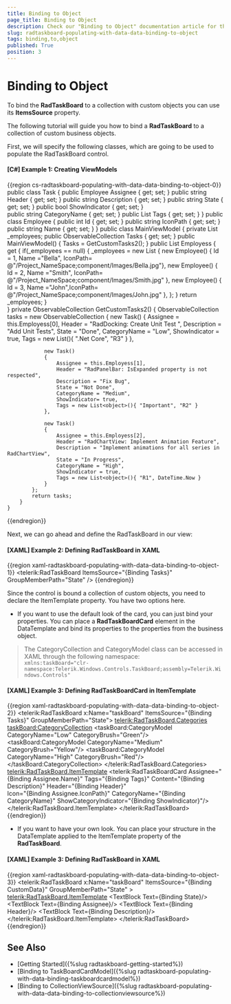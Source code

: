 ```yaml
---
title: Binding to Object
page_title: Binding to Object
description: Check our "Binding to Object" documentation article for the RadTaskBoard WPF control.
slug: radtaskboard-populating-with-data-data-binding-to-object
tags: binding,to,object
published: True
position: 3
---
```


# Binding to Object

To bind the __RadTaskBoard__ to a collection with custom objects you can use its __ItemsSource__ property. 

The following tutorial will guide you how to bind a __RadTaskBoard__ to a collection of custom business objects.

First, we will specify the following classes, which are going to be used to populate the RadTaskBoard control.

#### __[C#] Example 1: Creating ViewModels__
{{region cs-radtaskboard-populating-with-data-data-binding-to-object-0}}
    public class Task
    {
        public Employee Assignee { get; set; }
        public string Header { get; set; }
        public string Description { get; set; }
        public string State { get; set; }
        public bool ShowIndicator { get; set; }    
        public string CategoryName { get; set; }
        public List<object> Tags { get; set; }
    }
    public class Employee
    {
        public int Id { get; set; }
        public string IconPath { get; set; }
        public string Name { get; set; }
    }
	public class MainViewModel 
    {
        private List<Employee> _employees;
        public ObservableCollection<Task> Tasks { get; set; }
        public MainViewModel()
        {
            Tasks = GetCustomTasks2();
        }
        public List<Employee> Employess
        {
            get {
                if(_employees == null)
                {
                    _employees = new List<Employee>
                    {
                        new Employee() { Id = 1, Name ="Bella", IconPath= @"/Project_NameSpace;component/Images/Bella.jpg"},
                        new Employee() { Id = 2, Name ="Smith", IconPath= @"/Project_NameSpace;component/Images/Smith.jpg" },
                        new Employee() { Id = 3, Name ="John",IconPath= @"/Project_NameSpace;component/Images/John.jpg" },
                    };
                }
                return _employees;
            }            
        }
        private ObservableCollection<Task> GetCustomTasks2()
        {
            ObservableCollection<Task> tasks = new ObservableCollection<Task>
            {
                new Task()
                {
                    Assignee = this.Employess[0],
                    Header = "RadDocking: Create Unit Test ",
                    Description = "Add Unit Tests",
                    State = "Done",
                    CategoryName = "Low",
                    ShowIndicator = true,
                    Tags = new List<object>(){ ".Net Core", "R3" }
                },

                new Task()
                {
                    Assignee = this.Employess[1],
                    Header = "RadPanelBar: IsExpanded property is not respected",
                    Description = "Fix Bug",
                    State = "Not Done",
                    CategoryName = "Medium",
                    ShowIndicator= true,
                    Tags = new List<object>(){ "Important", "R2" }
                },

                new Task()
                {
                    Assignee = this.Employess[2],
                    Header = "RadChartView: Implement Animation Feature",
                    Description = "Implement animations for all series in RadChartView",
                    State = "In Progress",
                    CategoryName = "High",
                    ShowIndicator = true,
                    Tags = new List<object>(){ "R1", DateTime.Now }
                }
            };
            return tasks;
        }
    }
{{endregion}}

Next, we can go ahead and define the RadTaskBoard in our view:

#### __[XAML] Example 2: Defining RadTaskBoard in XAML__
{{region xaml-radtaskboard-populating-with-data-data-binding-to-object-1}}
    <telerik:RadTaskBoard ItemsSource="{Binding Tasks}" GroupMemberPath="State" />
{{endregion}}

Since the control is bound a collection of custom objects, you need to declare the ItemTemplate property. You have two options here. 

* If you want to use the default look of the card, you can just bind your properties. You can place a __RadTaskBoardCard__ element in the DataTemplate and bind its properties to the properties from the business object.

>The CategoryCollection and CategoryModel class can be accessed in XAML through the following namespace:  
>`xmlns:taskBoard="clr-namespace:Telerik.Windows.Controls.TaskBoard;assembly=Telerik.Windows.Controls"`

#### __[XAML] Example 3: Defining RadTaskBoardCard in ItemTemplate__
{{region xaml-radtaskboard-populating-with-data-data-binding-to-object-2}}
    <telerik:RadTaskBoard x:Name="taskBoard" ItemsSource="{Binding Tasks}" GroupMemberPath="State">
		<telerik:RadTaskBoard.Categories>
			<taskBoard:CategoryCollection>
				<taskBoard:CategoryModel CategoryName="Low" CategoryBrush="Green"/>
				<taskBoard:CategoryModel CategoryName="Medium" CategoryBrush="Yellow"/>
				<taskBoard:CategoryModel CategoryName="High" CategoryBrush="Red"/>
			</taskBoard:CategoryCollection>
		</telerik:RadTaskBoard.Categories>
		<telerik:RadTaskBoard.ItemTemplate>
			<DataTemplate>
				<telerik:RadTaskBoardCard Assignee="{Binding Assignee.Name}" 
										Tags="{Binding Tags}" 
										Content="{Binding Description}"
										Header="{Binding Header}"  
										Icon="{Binding Assignee.IconPath}"
										CategoryName="{Binding CategoryName}"
										ShowCategoryIndicator="{Binding ShowIndicator}"/>
			</DataTemplate>
		</telerik:RadTaskBoard.ItemTemplate>
	</telerik:RadTaskBoard>
{{endregion}}

* If you want to have your own look. You can place your structure in the DataTemplate applied to the ItemTemplate property of the __RadTaskBoard__.

#### __[XAML] Example 3: Defining RadTaskBoard in XAML__
{{region xaml-radtaskboard-populating-with-data-data-binding-to-object-3}}
    <telerik:RadTaskBoard x:Name="taskBoard" ItemsSource="{Binding CustomData}" GroupMemberPath="State"  >
		<telerik:RadTaskBoard.ItemTemplate>
			<DataTemplate>
				<StackPanel>
					<TextBlock Text={Binding State}/>
					<TextBlock Text={Binding Assignee}/>
					<TextBlock Text={Binding Header}/>
					<TextBlock Text={Binding Description}/>
				</StackPanel>
			</DataTemplate>
		</telerik:RadTaskBoard.ItemTemplate>
	</telerik:RadTaskBoard>
{{endregion}}

## See Also
 * [Getting Started]({%slug radtaskboard-getting-started%})
 * [Binding to TaskBoardCardModel]({%slug radtaskboard-populating-with-data-binding-taskboardcardmodel%})
 * [Binding to CollectionViewSource]({%slug radtaskboard-populating-with-data-data-binding-to-collectionviewsource%})
